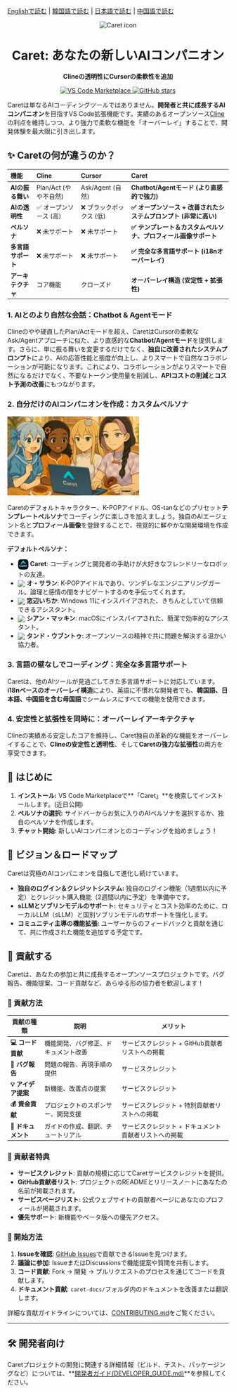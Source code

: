 [Englishで読む](./README.en.md) | [韓国語で読む](./README.ko.md) | [日本語で読む](./README.ja.md) | [中国語で読む](./README.zh-cn.md)

<div align="center">
  <img src="caret-assets/icons/icon.png" alt="Caret icon" width="128">
  <h1>Caret: あなたの新しいAIコンパニオン</h1>
  <p><strong>Clineの透明性にCursorの柔軟性を追加</strong></p>
  <p>
    <a href="https://marketplace.visualstudio.com/items?itemName=caretive.caret">
      <img src="https://img.shields.io/visual-studio-marketplace/v/caretive.caret.svg?color=blue&label=VS%20Code%20Marketplace" alt="VS Code Marketplace">
    </a>
    <a href="https://github.com/aicoding-caret/caret">
      <img src="https://img.shields.io/github/stars/aicoding-caret/caret.svg?style=social&label=Star" alt="GitHub stars">
    </a>
  </p>
</div>

Caretは単なるAIコーディングツールではありません。**開発者と共に成長するAIコンパニオン**を目指すVS Code拡張機能です。実績のあるオープンソース[Cline](https://github.com/cline/cline)の利点を維持しつつ、より強力で柔軟な機能を「オーバーレイ」することで、開発体験を最大限に引き出します。

## ✨ Caretの何が違うのか？

| 機能 | Cline | Cursor | **Caret** |
| :--- | :--- | :--- | :--- |
| **AIの振る舞い** | Plan/Act (やや不自然) | Ask/Agent (自然) | **Chatbot/Agentモード (より直感的で強力)** |
| **AIの透明性** | ✅ オープンソース (高) | ❌ ブラックボックス (低) | **✅ オープンソース + 改善されたシステムプロンプト (非常に高い)** |
| **ペルソナ** | ❌ 未サポート | ❌ 未サポート | **✅ テンプレート＆カスタムペルソナ、プロフィール画像サポート** |
| **多言語サポート** | ❌ 未サポート | ❌ 未サポート | **✅ 完全な多言語サポート (i18nオーバーレイ)** |
| **アーキテクチャ** | コア機能 | クローズド | **オーバーレイ構造 (安定性 + 拡張性)** |

### 1. AIとのより自然な会話：Chatbot & Agentモード
Clineのやや硬直したPlan/Actモードを超え、CaretはCursorの柔軟なAsk/Agentアプローチに似た、より直感的な**Chatbot/Agentモード**を提供します。さらに、単に振る舞いを変更するだけでなく、**独自に改善されたシステムプロンプト**により、AIの応答性能と態度が向上し、よりスマートで自然なコラボレーションが可能になります。これにより、コラボレーションがよりスマートで自然になるだけでなく、不要なトークン使用量を削減し、**APIコストの削減**と**コスト予測の改善**にもつながります。

### 2. 自分だけのAIコンパニオンを作成：カスタムペルソナ
<img src="caret-assets/template_characters/caret_illust.png" alt="Caret Persona Illustration" width="300"/>

Caretのデフォルトキャラクター、K-POPアイドル、OS-tanなどのプリセット**テンプレートペルソナ**でコーディングに楽しさを加えましょう。独自のAIエージェント名と**プロフィール画像**を登録することで、視覚的に鮮やかな開発環境を作成できます。

**デフォルトペルソナ：**
*   <img src="caret-assets/template_characters/caret.png" width="24" align="center"/> **Caret**: コーディングと開発者の手助けが大好きなフレンドリーなロボットの友達。
*   <img src="caret-assets/template_characters/sarang.png" width="24" align="center"/> **オ・サラン**: K-POPアイドルであり、ツンデレなエンジニアリングガール。論理と感情の間をナビゲートするのを手伝ってくれます。
*   <img src="caret-assets/template_characters/ichika.png" width="24" align="center"/> **窓辺いちか**: Windows 11にインスパイアされた、きちんとしていて信頼できるアシスタント。
*   <img src="caret-assets/template_characters/cyan.png" width="24" align="center"/> **シアン・マッキン**: macOSにインスパイアされた、簡潔で効率的なアシスタント。
*   <img src="caret-assets/template_characters/ubuntu.png" width="24" align="center"/> **タンド・ウブントゥ**: オープンソースの精神で共に問題を解決する温かい協力者。

### 3. 言語の壁なしでコーディング：完全な多言語サポート
Caretは、他のAIツールが見過ごしてきた多言語サポートに対応しています。**i18nベースのオーバーレイ構造**により、英語に不慣れな開発者でも、**韓国語、日本語、中国語を含む母国語**でシームレスにすべての機能を使用できます。

### 4. 安定性と拡張性を同時に：オーバーレイアーキテクチャ
Clineの実績ある安定したコアを維持し、Caret独自の革新的な機能をオーバーレイすることで、**Clineの安定性と透明性**、そして**Caretの強力な拡張性**の両方を享受できます。

## 🚀 はじめに

1.  **インストール:** VS Code Marketplaceで**「Caret」**を検索してインストールします。(近日公開)
2.  **ペルソナの選択:** サイドバーからお気に入りのAIペルソナを選択するか、独自のペルソナを作成します。
3.  **チャット開始:** 新しいAIコンパニオンとのコーディングを始めましょう！

## 🔮 ビジョン＆ロードマップ

Caretは究極のAIコンパニオンを目指して進化し続けています。

*   **独自のログイン＆クレジットシステム:** 独自のログイン機能（1週間以内に予定）とクレジット購入機能（2週間以内に予定）を準備中です。
*   **sLLMとソブリンモデルのサポート:** セキュリティとコスト効率のために、ローカルLLM（sLLM）と国別ソブリンモデルのサポートを強化します。
*   **コミュニティ主導の機能拡張:** ユーザーからのフィードバックと貢献を通じて、共に作成された機能を追加する予定です。

## 🤝 貢献する

Caretは、あなたの参加と共に成長するオープンソースプロジェクトです。バグ報告、機能提案、コード貢献など、あらゆる形の協力者を歓迎します！

### 🌟 貢献方法

| 貢献の種類 | 説明 | メリット |
|---|---|---|
| **💻 コード貢献** | 機能開発、バグ修正、ドキュメント改善 | サービスクレジット + GitHub貢献者リストへの掲載 |
| **🐛 バグ報告** | 問題の報告、再現手順の提供 | サービスクレジット |
| **💡 アイデア提案** | 新機能、改善点の提案 | サービスクレジット |
| **💰 資金貢献** | プロジェクトのスポンサー、開発支援 | サービスクレジット + 特別貢献者リストへの掲載 |
| **📖 ドキュメント** | ガイドの作成、翻訳、チュートリアル | サービスクレジット + ドキュメント貢献者リストへの掲載 |

### 🎁 貢献者特典

- **サービスクレジット**: 貢献の規模に応じてCaretサービスクレジットを提供。
- **GitHub貢献者リスト**: プロジェクトのREADMEとリリースノートにあなたの名前が掲載されます。
- **サービスページリスト**: 公式ウェブサイトの貢献者ページにあなたのプロフィールが掲載されます。
- **優先サポート**: 新機能やベータ版への優先アクセス。

### 🚀 開始方法

1. **Issueを確認**: [GitHub Issues](https://github.com/aicoding-caret/caret/issues)で貢献できるIssueを見つけます。
2. **議論に参加**: IssueまたはDiscussionsで機能提案や質問を共有します。
3. **コード貢献**: Fork → 開発 → プルリクエストのプロセスを通じてコードを貢献します。
4. **ドキュメント貢献**: `caret-docs/`フォルダ内のドキュメントを改善または翻訳します。

詳細な貢献ガイドラインについては、[CONTRIBUTING.md](./CONTRIBUTING.en.md)をご覧ください。

---

## 🛠️ 開発者向け

Caretプロジェクトの開発に関連する詳細情報（ビルド、テスト、パッケージングなど）については、**[開発者ガイド(DEVELOPER_GUIDE.md)](./DEVELOPER_GUIDE.en.md)**を参照してください。
